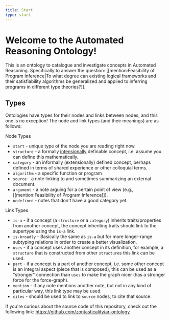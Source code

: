 ```yaml
---
title: Start
type: start
---
```


# Welcome to the Automated Reasoning Ontology!

This is an ontology to catalogue and investigate concepts in Automated Reasoning. Specifically to answer the question: [[mention:Feasibility of Program Inference|To what degree can existing logical frameworks and their satisfiability algorithms be generalized and applied to inferring programs in different type theories?]].

## Types

Ontologies have types for their nodes and links between nodes, and this one is no exception! The node and link types (and their meanings) are as follows:

Node Types
 - `start` - unique type of the node you are reading right now.
 - `structure` - a formally [intensionally](https://www.lesswrong.com/posts/HsznWM9A7NiuGsp28/extensions-and-intensions) definable concept, i.e. assume you can define this mathematically.
 - `category` - an informally (extensionally) defined concept, perhaps defined in terms of shared experience or other colloquial terms.
 - `algorithm` - a specific function or program
 - `source` - a note linking to and sometimes summarizing an external document.
 - `argument` - a note arguing for a certain point of view (e.g., [[mention:Feasibility of Program Inference]]).
 - `undefined` - notes that don't have a good category yet.

Link Types
 - `is-a` - if a concept (a `structure` or a `category`) inherits traits/properties from another concept, the concept inheriting traits should link to the supertype using the `is-a` link.
 - `is-broadly` - Basically the same as `is-a` but for more longer-range subtyping relations in order to create a better visualization.
 - `uses` - if a concept uses another concept in its definition, for example, a `structure` that is constructed from other `structure`s this link can be used.
 - `part` - if a concept is a part of another concept, i.e. some other concept is an integral aspect (piece that is composed), this can be used as a "stronger" connection than `uses` to make the graph nicer (has a stronger force for the force-graph).
 - `mention` - if any note mentions another note, but not in any kind of particular way, this link type may be used.
 - `cites` - should be used to link to `source` nodes, to cite that source.

If you're curious about the source code of this repository, check out the following link: https://github.com/zontasticality/ar-ontology